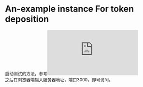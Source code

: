 # An-example instance For token deposition

启动测试的方法，参考![这个](https://github.com/syuilo/misskey/blob/develop/docs/setup.en.md)
<br>
之后在浏览器端输入服务器地址，端口3000，即可访问。
